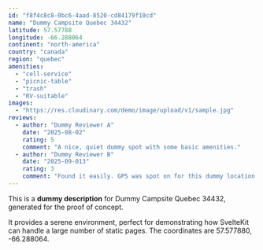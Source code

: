 ```yaml
---
id: "f8f4c8c8-0bc6-4aad-8520-cd84179f10cd"
name: "Dummy Campsite Quebec 34432"
latitude: 57.57788
longitude: -66.288064
continent: "north-america"
country: "canada"
region: "quebec"
amenities:
  - "cell-service"
  - "picnic-table"
  - "trash"
  - "RV-suitable"
images:
  - "https://res.cloudinary.com/demo/image/upload/v1/sample.jpg"
reviews:
  - author: "Dummy Reviewer A"
    date: "2025-08-02"
    rating: 5
    comment: "A nice, quiet dummy spot with some basic amenities."
  - author: "Dummy Reviewer B"
    date: "2025-09-013"
    rating: 3
    comment: "Found it easily. GPS was spot on for this dummy location."
---
```


This is a **dummy description** for Dummy Campsite Quebec 34432, generated for the proof of concept.

It provides a serene environment, perfect for demonstrating how SvelteKit can handle a large number of static pages. The coordinates are 57.577880, -66.288064.
